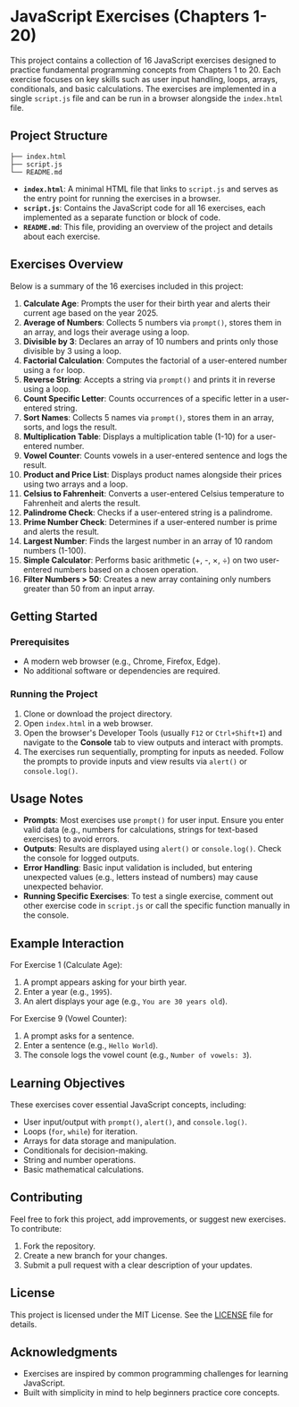 
JavaScript Exercises (Chapters 1-20)
====================================

This project contains a collection of 16 JavaScript exercises designed to practice fundamental programming concepts from Chapters 1 to 20. Each exercise focuses on key skills such as user input handling, loops, arrays, conditionals, and basic calculations. The exercises are implemented in a single `script.js` file and can be run in a browser alongside the `index.html` file.

Project Structure
-----------------

```
├── index.html
├── script.js
└── README.md

```

-   **`index.html`**: A minimal HTML file that links to `script.js` and serves as the entry point for running the exercises in a browser.
-   **`script.js`**: Contains the JavaScript code for all 16 exercises, each implemented as a separate function or block of code.
-   **`README.md`**: This file, providing an overview of the project and details about each exercise.

Exercises Overview
------------------

Below is a summary of the 16 exercises included in this project:

1.  **Calculate Age**: Prompts the user for their birth year and alerts their current age based on the year 2025.
2.  **Average of Numbers**: Collects 5 numbers via `prompt()`, stores them in an array, and logs their average using a loop.
3.  **Divisible by 3**: Declares an array of 10 numbers and prints only those divisible by 3 using a loop.
4.  **Factorial Calculation**: Computes the factorial of a user-entered number using a `for` loop.
5.  **Reverse String**: Accepts a string via `prompt()` and prints it in reverse using a loop.
6.  **Count Specific Letter**: Counts occurrences of a specific letter in a user-entered string.
7.  **Sort Names**: Collects 5 names via `prompt()`, stores them in an array, sorts, and logs the result.
8.  **Multiplication Table**: Displays a multiplication table (1-10) for a user-entered number.
9.  **Vowel Counter**: Counts vowels in a user-entered sentence and logs the result.
10. **Product and Price List**: Displays product names alongside their prices using two arrays and a loop.
11. **Celsius to Fahrenheit**: Converts a user-entered Celsius temperature to Fahrenheit and alerts the result.
12. **Palindrome Check**: Checks if a user-entered string is a palindrome.
13. **Prime Number Check**: Determines if a user-entered number is prime and alerts the result.
14. **Largest Number**: Finds the largest number in an array of 10 random numbers (1-100).
15. **Simple Calculator**: Performs basic arithmetic (+, -, ×, ÷) on two user-entered numbers based on a chosen operation.
16. **Filter Numbers > 50**: Creates a new array containing only numbers greater than 50 from an input array.

Getting Started
---------------

### Prerequisites

-   A modern web browser (e.g., Chrome, Firefox, Edge).
-   No additional software or dependencies are required.

### Running the Project

1.  Clone or download the project directory.
2.  Open `index.html` in a web browser.
3.  Open the browser's Developer Tools (usually `F12` or `Ctrl+Shift+I`) and navigate to the **Console** tab to view outputs and interact with prompts.
4.  The exercises run sequentially, prompting for inputs as needed. Follow the prompts to provide inputs and view results via `alert()` or `console.log()`.

Usage Notes
-----------

-   **Prompts**: Most exercises use `prompt()` for user input. Ensure you enter valid data (e.g., numbers for calculations, strings for text-based exercises) to avoid errors.
-   **Outputs**: Results are displayed using `alert()` or `console.log()`. Check the console for logged outputs.
-   **Error Handling**: Basic input validation is included, but entering unexpected values (e.g., letters instead of numbers) may cause unexpected behavior.
-   **Running Specific Exercises**: To test a single exercise, comment out other exercise code in `script.js` or call the specific function manually in the console.

Example Interaction
-------------------

For Exercise 1 (Calculate Age):

1.  A prompt appears asking for your birth year.
2.  Enter a year (e.g., `1995`).
3.  An alert displays your age (e.g., `You are 30 years old`).

For Exercise 9 (Vowel Counter):

1.  A prompt asks for a sentence.
2.  Enter a sentence (e.g., `Hello World`).
3.  The console logs the vowel count (e.g., `Number of vowels: 3`).

Learning Objectives
-------------------

These exercises cover essential JavaScript concepts, including:

-   User input/output with `prompt()`, `alert()`, and `console.log()`.
-   Loops (`for`, `while`) for iteration.
-   Arrays for data storage and manipulation.
-   Conditionals for decision-making.
-   String and number operations.
-   Basic mathematical calculations.

Contributing
------------

Feel free to fork this project, add improvements, or suggest new exercises. To contribute:

1.  Fork the repository.
2.  Create a new branch for your changes.
3.  Submit a pull request with a clear description of your updates.

License
-------

This project is licensed under the MIT License. See the [LICENSE](https://grok.com/chat/LICENSE) file for details.

Acknowledgments
---------------

-   Exercises are inspired by common programming challenges for learning JavaScript.
-   Built with simplicity in mind to help beginners practice core concepts.